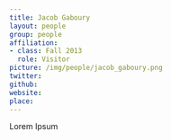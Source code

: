 ```yaml
---
title: Jacob Gaboury
layout: people
group: people
affiliation:
- class: Fall 2013
  role: Visitor
picture: /img/people/jacob_gaboury.png
twitter:
github:
website:
place:
---
```

Lorem Ipsum